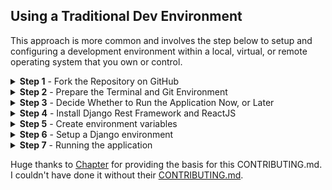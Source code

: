 ## Using a Traditional Dev Environment

This approach is more common and involves the step below to setup and configuring a development environment within a local, virtual, or remote operating system that you own or control.

<details><summary><b>Step 1</b> - Fork the Repository on GitHub</summary>

['Forking'](https://help.github.com/articles/about-forks/) is a step where you get your own copy of the **Chef's Notebook** repository (a.k.a repo) on GitHub.

This is essential as it allows you to work on your own copy of **Chef's Notebook**. It allows you to request changes to be pulled into the **Chef's Notebook** repository from your fork via a pull request.

Follow these steps to fork the repository:
1. Go to the [Chef's Notebook repository on GitHub](https://github.com/ramonaspence/chefs-notebook).
2. Click the "Fork" Button in the upper right-hand corner of the interface [Need help?](https://help.github.com/articles/fork-a-repo/).
3. After the repository has been forked, you will be taken to your copy of the **Chef's Notebook** repository at `https://github.com/YOUR_USER_NAME/chefs-notebook`.

</details>

<details><summary><b>Step 2</b> - Prepare the Terminal and Git Environment</summary>

**Prerequisite**:  All `commands` will be run within a terminal's command line / shell on your development device. Options vary by operating system.

* Linux - the pre-installed terminal, usually running a _bash_ or _sh_ shell, should work in its default "out of the box" configuration.
* Mac - the pre-installed _Terminal_ in MacOS, usually running a zsh shell, should work in its default "out of the box" configuration.
* Windows - options for running a Linux terminal and shell within Windows include:
    * [Windows Subsystem Linux with Linux (WSL)](https://docs.microsoft.com/en-us/windows/wsl/install-win10#manual-installation-steps) with a Linux distribution, such as [_Ubuntu 20.04 for Windows_](https://ubuntu.com/tutorials/ubuntu-on-windows) or [other supported Linux distributions](https://docs.microsoft.com/en-us/windows/wsl/install-win10#step-6---install-your-linux-distribution-of-choice).
        > Note: [Windows Terminal](https://www.microsoft.com/en-us/p/windows-terminal/) is an **optional** terminal interface tool. It can only open a Linux shell if WSL and a Linux distro already exist.
    * _Git Bash_ - this terminal shell emulates Linux and is included in _Git for Windows_. It works, but is more likely to have permission errors or minor inconsistencies.

**Prerequisites**: [Git](https://git-scm.com/downloads) must exist (run ``git --version`` to check) within your development terminal / shell.

1. Decide if you will [authenticate to GitHub using SSH or HTTPS](https://docs.github.com/en/github/authenticating-to-github/about-authentication-to-github#authenticating-with-the-command-line).
    * SSH - uses SSH key authentication instead of a username and password.
    * HTTPS - uses a GitHub username and [personal access token (PAT)](https://docs.github.com/en/github/authenticating-to-github/creating-a-personal-access-token).  For security, use a PAT instead of a GitHub password.

2. Change directories (`cd`) to wherever you want the **Chef's Notebook** project to be downloaded by Git.
    > Note: Windows using WSL + a Linux distro maintains its own file system. Use a sub-directory within the Linux /home/username/ filesystem path. The alternative, using a directory within _C:\_ or _/mnt/c_, will cause everything to run very slowly.

3. [Clone](https://docs.github.com/en/github/getting-started-with-github/about-remote-repositories) your GitHub fork of **Chef's Notebook** using the SSH or HTTP method you selected above. Replace _YOUR_USER_NAME_ with your GitHub username.

    * [SSH method](https://docs.github.com/en/github/getting-started-with-github/about-remote-repositories#cloning-with-ssh-urls) - `git clone git@github.com:YOUR_USER_NAME/chefs-notebook.git`
    * [HTTPS method](https://docs.github.com/en/github/getting-started-with-github/about-remote-repositories#cloning-with-https-urls) - `git clone https://github.com/YOUR_USER_NAME/chefs-notebook.git`
 
     This command will download the entire Git repository fork into a sub-directory named _chefs-notebook_ inside of the current directory. Your forked repository of code will be referred to as the _origin_ . 

4. Configure the [**Chef's Notebook**](https://github.com/ramonaspence/chefs-notebook) repository as the _upstream_. Doing this allows you to regularly synchronize code changes from the _upstream_ to your _origin_ fork.

    ```sh
    cd chefs-notebook
    git remote add upstream https://github.com/ramonaspence/chefs-notebook.git
    ```

5. Ensure the _origin_ and _upstream_ configuration is correct:

    ```sh
    git remote -v
    ```

    The output should look something like below:

        origin    https://github.com/YOUR_USER_NAME/chefs-notebook.git (fetch)
        origin    https://github.com/YOUR_USER_NAME/chefs-notebook.git (push)
        upstream    https://github.com/freeCodeCamp/chefs-notebook.git (fetch)
        upstream    https://github.com/freeCodeCamp/chefs-notebook.git (push)

</details>

<details><summary><b>Step 3</b> - Decide Whether to Run the Application Now, or Later</summary>

It's possible to contribute simple changes, like to README.md, without running the application. However, for many situations you will need to get the application running to view pages, see your code in action, and test changes.  

If you want to proceed immediately with running the client, database, and server, then continue onto the steps below.

</details>

<details><summary><b>Step 4</b> - Install Django Rest Framework and ReactJS</summary>

Since Django is a Python framework, you will need Python installed on your machine. If you don't already have Python installed, download the latest version at https://www.python.org/downloads/.
Then verify the installation by typing and entering `python` in your terminal.

You should see an output similar to this:

```
  Python 3.6.13 |Anaconda, Inc.| (default, Feb 23 2021, 12:58:59) 
  [GCC Clang 10.0.0 ] on darwin
  Type "help", "copyright", "credits" or "license" for more information.
  >>> 
```

To install Django with Pip:
```
  $ python -m pip install Django
```

To run the React app in **Chef's Notebook**, first confirm that you have Node.js and npm installed by checking their versions:
```
  $ node -v
  $ npm -v
```

If you don't have Node.js and npm installed, you can read how to do that at [right here](https://docs.npmjs.com/downloading-and-installing-node-js-and-npm#using-a-node-installer-to-install-nodejs-and-npm)

</details>

<details><summary><b>Step 5</b> - Create environment variables</summary>

For this step you'll need to create [AWS account and access keys](https://docs.aws.amazon.com/powershell/latest/userguide/pstools-appendix-sign-up.html). This link will provide detailed instructions on how to get those. 

**Note: the files created in this step should be added to a `.gitignore` file so that you do not commit them to your forked repository.**

Create a new file inside your fork's main folder called _.env_. Inside of it, you'll store your AWS account and access keys, like so:
```
   AWS_ACCESS_KEY_ID = XXXXXXXXXXX
   AWS_SECRET_ACCESS_KEY = XXXXXXXXXXXXXX
```

`Cd` into the _frontend/static_ folder and create another file called _.env_. Here we'll store a base URL for the React app to run on.

For your dev environment, use localhost:
```
   REACT_APP_BASE_URL = http://localhost:3000

```
</details>

<details><summary><b>Step 6</b> - Setup a Django environment</summary>

There are a few commands to run before starting the application itself.

First, install packages from Pipfile:
```
  $ pipenv install
```

Then, activate the Pipenv shell:
```
  $ pipenv shell
```
Learn more about basic operations from [Pipenv documentation](https://pipenv-fork.readthedocs.io/en/latest/basics.html).

</details>


<details><summary><b>Step 7</b> - Running the application</summary>


There's one last thing you need to do to setup Django and that's [applying migrations](https://docs.djangoproject.com/en/4.0/ref/django-admin/#django-admin-migrate).

To do that, run:
```
  $ python manage.py migrate
``` 

Now you can run the django application using:
```
  $ python manage.py runserver
```

In order to run the React app, open a new tab in your terminal. `Cd` into _frontend/static_ and enter the command:
```
  $ npm start
```

</details>

Huge thanks to [Chapter](https://github.com/freeCodeCamp/chapter) for providing the basis for this CONTRIBUTING.md. I couldn't have done it without their [CONTRIBUTING.md](https://github.com/freeCodeCamp/chapter/blob/main/CONTRIBUTING.md).

